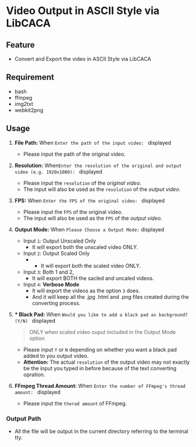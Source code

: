 # Video Output in ASCII Style via LibCACA

## Feature
- Convert and Export the video in ASCII Style via LibCACA

## Requirement
- bash
- ffmpeg
- img2txt
- webkit2png

## Usage
1. **File Path:** When `Enter the path of the input video: ` displayed<br>
	- Please input the path of the original video.

2. **Resolution:** When`Enter the resolution of the original and output video (e.g. 1920x1080): ` displayed<br>
	- Please input the `resolution` of the *original video*.
	- The input will also be used as the `resolution` of the *output video*.

3. **FPS:** When `Enter the FPS of the original video: ` displayed<br>
	- Please input the `FPS` of the original video.
	- The input will also be used as the `FPS` of the *output video*.

4. **Output Mode:** When `Please Choose a Output Mode:` displayed<br>
	- Input `1`: Output Unscaled Only
		- It will export both the unscaled video ONLY. 
	- Input `2`: Output Scaled Only
		- - It will export both the scaled video ONLY. 
	- Input `3`: Both 1 and 2, 
		- It will export BOTH the sacled and uncaled videos.
	- Input `4`: **Verbose Mode** 
		- It will export the videos as the option `3` does.
		- And it will keep all the .jpg .html and .png files created during the converting process.
	
5. **\* Black Pad:** When `Would you like to add a black pad as background? (Y/N) ` displayed <br>
	> ONLY when scaled video ouput included in the Output Mode option
	
	- Please input `Y` or `N` depending on whether you want a black pad added to you output video.
	- **Attention:** The actual `resolution` of the output video may not exactly be the input you typed in before because of the text converting opration.


6. **FFmpeg Thread Amount:** When `Enter the number of FFmpeg's thread amount: ` displayed<br>
	- Please input the `therad amount` of FFmpeg.

### Output Path
- All the file will be output in the current directory referring to the terminal tty.
